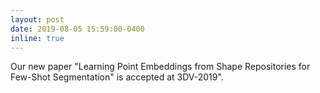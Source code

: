 ```yaml
---
layout: post
date: 2019-08-05 15:59:00-0400
inline: true
---
```

Our new paper "Learning Point Embeddings from Shape Repositories for Few-Shot Segmentation" is accepted at 3DV-2019".
